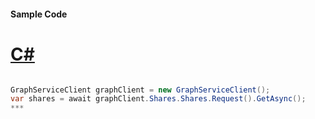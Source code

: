 #### Sample Code
# [C#](#tab/c-sharp)

```C#

GraphServiceClient graphClient = new GraphServiceClient();
var shares = await graphClient.Shares.Shares.Request().GetAsync();
*** 

```